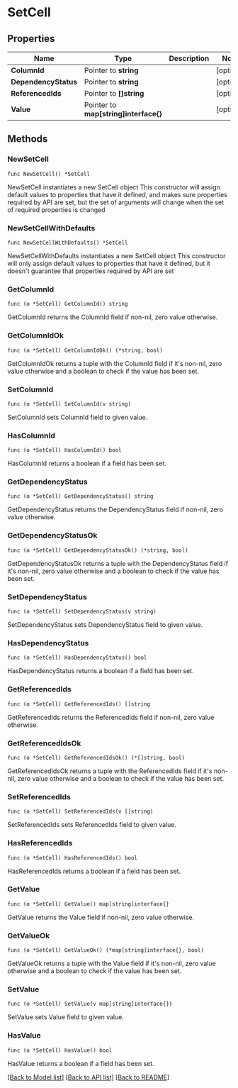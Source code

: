 # SetCell

## Properties

Name | Type | Description | Notes
------------ | ------------- | ------------- | -------------
**ColumnId** | Pointer to **string** |  | [optional] 
**DependencyStatus** | Pointer to **string** |  | [optional] 
**ReferencedIds** | Pointer to **[]string** |  | [optional] 
**Value** | Pointer to **map[string]interface{}** |  | [optional] 

## Methods

### NewSetCell

`func NewSetCell() *SetCell`

NewSetCell instantiates a new SetCell object
This constructor will assign default values to properties that have it defined,
and makes sure properties required by API are set, but the set of arguments
will change when the set of required properties is changed

### NewSetCellWithDefaults

`func NewSetCellWithDefaults() *SetCell`

NewSetCellWithDefaults instantiates a new SetCell object
This constructor will only assign default values to properties that have it defined,
but it doesn't guarantee that properties required by API are set

### GetColumnId

`func (o *SetCell) GetColumnId() string`

GetColumnId returns the ColumnId field if non-nil, zero value otherwise.

### GetColumnIdOk

`func (o *SetCell) GetColumnIdOk() (*string, bool)`

GetColumnIdOk returns a tuple with the ColumnId field if it's non-nil, zero value otherwise
and a boolean to check if the value has been set.

### SetColumnId

`func (o *SetCell) SetColumnId(v string)`

SetColumnId sets ColumnId field to given value.

### HasColumnId

`func (o *SetCell) HasColumnId() bool`

HasColumnId returns a boolean if a field has been set.

### GetDependencyStatus

`func (o *SetCell) GetDependencyStatus() string`

GetDependencyStatus returns the DependencyStatus field if non-nil, zero value otherwise.

### GetDependencyStatusOk

`func (o *SetCell) GetDependencyStatusOk() (*string, bool)`

GetDependencyStatusOk returns a tuple with the DependencyStatus field if it's non-nil, zero value otherwise
and a boolean to check if the value has been set.

### SetDependencyStatus

`func (o *SetCell) SetDependencyStatus(v string)`

SetDependencyStatus sets DependencyStatus field to given value.

### HasDependencyStatus

`func (o *SetCell) HasDependencyStatus() bool`

HasDependencyStatus returns a boolean if a field has been set.

### GetReferencedIds

`func (o *SetCell) GetReferencedIds() []string`

GetReferencedIds returns the ReferencedIds field if non-nil, zero value otherwise.

### GetReferencedIdsOk

`func (o *SetCell) GetReferencedIdsOk() (*[]string, bool)`

GetReferencedIdsOk returns a tuple with the ReferencedIds field if it's non-nil, zero value otherwise
and a boolean to check if the value has been set.

### SetReferencedIds

`func (o *SetCell) SetReferencedIds(v []string)`

SetReferencedIds sets ReferencedIds field to given value.

### HasReferencedIds

`func (o *SetCell) HasReferencedIds() bool`

HasReferencedIds returns a boolean if a field has been set.

### GetValue

`func (o *SetCell) GetValue() map[string]interface{}`

GetValue returns the Value field if non-nil, zero value otherwise.

### GetValueOk

`func (o *SetCell) GetValueOk() (*map[string]interface{}, bool)`

GetValueOk returns a tuple with the Value field if it's non-nil, zero value otherwise
and a boolean to check if the value has been set.

### SetValue

`func (o *SetCell) SetValue(v map[string]interface{})`

SetValue sets Value field to given value.

### HasValue

`func (o *SetCell) HasValue() bool`

HasValue returns a boolean if a field has been set.


[[Back to Model list]](../README.md#documentation-for-models) [[Back to API list]](../README.md#documentation-for-api-endpoints) [[Back to README]](../README.md)


